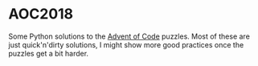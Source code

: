 # AOC2018

Some Python solutions to the [Advent of Code](https://adventofcode.com) puzzles. Most of these are just quick'n'dirty solutions, I might show more good practices once the puzzles get a bit harder.
